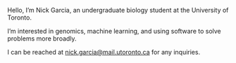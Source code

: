 Hello, I’m Nick Garcia, an undergraduate biology student at the University of Toronto.

I’m interested in genomics, machine learning, and using software to solve problems more broadly.

I can be reached at nick.garcia@mail.utoronto.ca for any inquiries.

